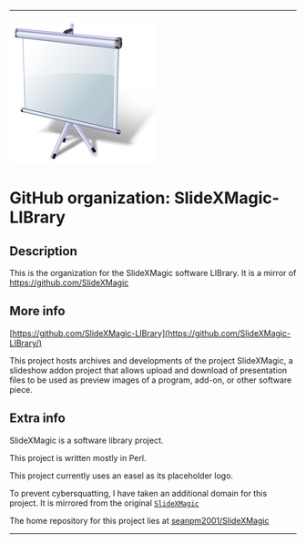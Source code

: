 
***

![SlideXMagic_PlaceholderLogo.png failed to load. The file may be missing or corrupt. Check the file path for errors first.](/AdditionalInfo/2/SlideXMagic-LIBrary/SlideXMagic_PlaceholderLogo.png)

# GitHub organization: SlideXMagic-LIBrary

## Description

This is the organization for the SlideXMagic software LIBrary. It is a mirror of https://github.com/SlideXMagic

## More info

[https://github.com/SlideXMagic-LIBrary](https://github.com/SlideXMagic-LIBrary/)

This project hosts archives and developments of the project SlideXMagic, a slideshow addon project that allows upload and download of presentation files to be used as preview images of a program, add-on, or other software piece.

## Extra info

SlideXMagic is a software library project.

This project is written mostly in Perl.

This project currently uses an easel as its placeholder logo.

To prevent cybersquatting, I have taken an additional domain for this project. It is mirrored from the original [`SlideXMagic`](https://github.com/SlideXMagic/)

The home repository for this project lies at [seanpm2001/SlideXMagic](https://github.com/seanpm2001/SlideXMagic/)

***
